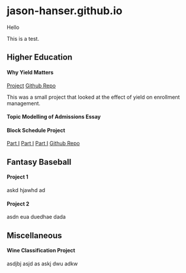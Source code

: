 # jason-hanser.github.io


Hello

This is a test.


## Higher Education

#### Why Yield Matters

<a href="https://htmlpreview.github.io/https://github.com/jason-hanser/why-yield-matters/blob/master/report.html">Project</a>
<a href="https://github.com/jason-hanser/why-yield-matters">Github Repo</a>

This was a small project that looked at the effect of yield on enrollment management. 



#### Topic Modelling of Admissions Essay 


#### Block Schedule Project

[Part I](https://github.com/jason-hanser/jason-hanser.github.io/blob/master/_projects/block-schedule-walkthrough-p1.html)
[Part I](https://github.com/jason-hanser/block-schedule/blob/master/block-schedule-walkthrough-p1.html)
[Part I](https://htmlpreview.github.io/https://github.com/jason-hanser/jason-hanser.github.io/blob/master/_projects/block-schedule-walkthrough-p1.html)
[Github Repo](https://github.com/jason-hanser/block-schedule)


## Fantasy Baseball

#### Project 1

askd hjawhd ad

#### Project 2

asdn eua duedhae dada


## Miscellaneous

#### Wine Classification Project

asdjbj asjd as askj dwu adkw



